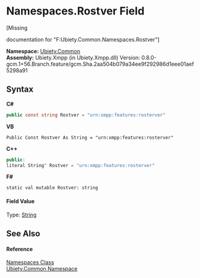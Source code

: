 # Namespaces.Rostver Field
 

\[Missing <summary> documentation for "F:Ubiety.Common.Namespaces.Rostver"\]

**Namespace:**&nbsp;<a href="3a988b7f-7a78-d824-53e6-d57463519974">Ubiety.Common</a><br />**Assembly:**&nbsp;Ubiety.Xmpp (in Ubiety.Xmpp.dll) Version: 0.8.0-gcm.1+56.Branch.feature/gcm.Sha.2aa504b079a34ee9f292986d1eee01aef5298a91

## Syntax

**C#**<br />
``` C#
public const string Rostver = "urn:xmpp:features:rosterver"
```

**VB**<br />
``` VB
Public Const Rostver As String = "urn:xmpp:features:rosterver"
```

**C++**<br />
``` C++
public:
literal String^ Rostver = "urn:xmpp:features:rosterver"
```

**F#**<br />
``` F#
static val mutable Rostver: string
```


#### Field Value
Type: <a href="http://msdn2.microsoft.com/en-us/library/s1wwdcbf" target="_blank">String</a>

## See Also


#### Reference
<a href="b57934f7-bc68-e177-b57b-1a9dfbcd62d7">Namespaces Class</a><br /><a href="3a988b7f-7a78-d824-53e6-d57463519974">Ubiety.Common Namespace</a><br />